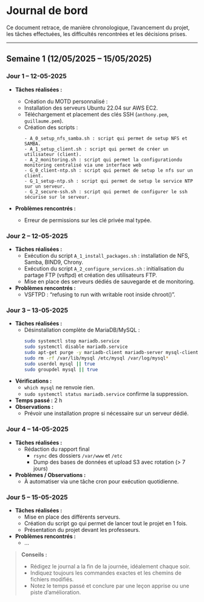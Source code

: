 # Journal de bord

Ce document retrace, de manière chronologique, l’avancement du projet, les tâches effectuées, les difficultés rencontrées et les décisions prises.

---

## Semaine 1 (12/05/2025 – 15/05/2025)

### Jour 1 – 12-05-2025
- **Tâches réalisées :** 

  - Création du MOTD personnalisé :  
  - Installation des serveurs Ubuntu 22.04 sur AWS EC2.  
  - Téléchargement et placement des clés SSH (`anthony.pem`, `guillaume.pem`).
  - Création des scripts : 
    ```
    - A_0_setup_nfs_samba.sh : script qui permet de setup NFS et SAMBA.
    - A_1_setup_client.sh : script qui permet de créer un utilisateur (client).
    - A_2_monitoring.sh : script qui permet la configurationdu monitoring centralisé via une interface web
    - G_0_client-ntp.sh : script qui permet de setup le nfs sur un client.
    - G_1_setup-ntp.sh : script qui permet de setup le service NTP sur un serveur.
    - G_2_secure-ssh.sh : script qui permet de configurer le ssh sécurise sur le serveur.
    ``` 
- **Problèmes rencontrés :**  
  - Erreur de permissions sur les clé privée mal typée.  

### Jour 2 – 12-05-2025
- **Tâches réalisées :**  
  - Exécution du script `A_1_install_packages.sh` : installation de NFS, Samba, BIND9, Chrony.  
  - Exécution du script `A_2_configure_services.sh` : initialisation du partage FTP (vsftpd) et création des utilisateurs FTP.  
  - Mise en place des serveurs dédiés de sauvegarde et de monitoring.  
- **Problèmes rencontrés :**  
  - VSFTPD : “refusing to run with writable root inside chroot()”.  

### Jour 3 – 13-05-2025
- **Tâches réalisées :**  
  - Désinstallation complète de MariaDB/MySQL :  
    ```bash
    sudo systemctl stop mariadb.service
    sudo systemctl disable mariadb.service
    sudo apt-get purge -y mariadb-client mariadb-server mysql-client mysql-server
    sudo rm -rf /var/lib/mysql /etc/mysql /var/log/mysql*
    sudo userdel mysql || true
    sudo groupdel mysql || true
    ```  
- **Vérifications :**  
  - `which mysql` ne renvoie rien.  
  - `sudo systemctl status mariadb.service` confirme la suppression.  
- **Temps passé :** 2 h  
- **Observations :**  
  - Prévoir une installation propre si nécessaire sur un serveur dédié.

### Jour 4 – 14-05-2025
- **Tâches réalisées :**  
  - Rédaction du rapport final  
    - `rsync` des dossiers `/var/www` et `/etc`  
    - Dump des bases de données et upload S3 avec rotation (> 7 jours)  
- **Problèmes / Observations :**  
  - À automatiser via une tâche cron pour exécution quotidienne.

### Jour 5 – 15-05-2025
- **Tâches réalisées :**
  - Mise en place des différents serveurs.
  - Création du script go qui permet de lancer tout le projet en 1 fois.
  - Présentation du projet devant les professeurs.
- **Problèmes rencontrés :**  
  - ... 

> **Conseils :**  
> - Rédigez le journal a la fin de la journée, idéalement chaque soir.  
> - Indiquez toujours les commandes exactes et les chemins de fichiers modifiés.  
> - Notez le temps passé et conclure par une leçon apprise ou une piste d’amélioration.  
